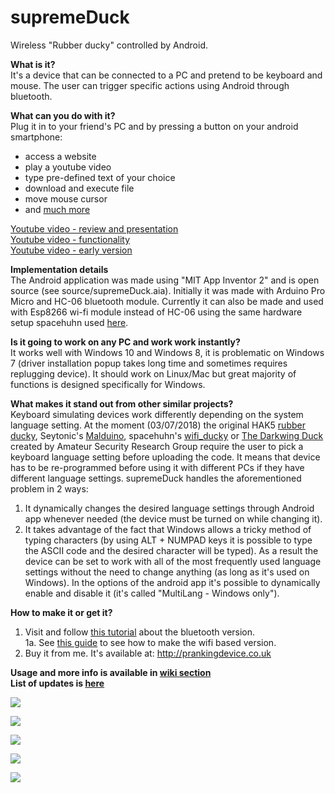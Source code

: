 # supremeDuck
Wireless "Rubber ducky" controlled by Android.  


**What is it?**  
It's a device that can be connected to a PC and pretend to be keyboard and mouse. The user can trigger specific actions using Android through bluetooth.  


**What can you do with it?**  
Plug it in to your friend's PC and by pressing a button on your android smartphone:
* access a website
* play a youtube video
* type pre-defined text of your choice
* download and execute file
* move mouse cursor
* and [much more](https://github.com/hak5darren/USB-Rubber-Ducky/wiki/Payloads)

[Youtube video - review and presentation](https://www.youtube.com/watch?v=FsTeedpYeg4)  
[Youtube video - functionality](https://www.youtube.com/watch?v=iL2pS2EvqkY&index=3&list=PLnVVAaZSdNGtcMunS1_Wy3smTZLlzIaV2)  
[Youtube video - early version](https://www.youtube.com/watch?v=mwDT1gX9wzU&list=PLnVVAaZSdNGtcMunS1_Wy3smTZLlzIaV2&index=1)  


**Implementation details**  
The Android application was made using "MIT App Inventor 2" and is open source (see source/supremeDuck.aia). Initially it was made with Arduino Pro Micro and HC-06 bluetooth module. Currently it can also be made and used with Esp8266 wi-fi module instead of HC-06 using the same hardware setup spacehuhn used [here](https://github.com/spacehuhn/wifi_ducky).  


**Is it going to work on any PC and work work instantly?**  
It works well with Windows 10 and Windows 8, it is problematic on Windows 7 (driver installation popup takes long time and sometimes requires replugging device). It should work on Linux/Mac but great majority of functions is designed specifically for Windows.   


**What makes it stand out from other similar projects?**  
Keyboard simulating devices work differently depending on the system language setting. At the moment (03/07/2018) the original HAK5 [rubber ducky](https://hakshop.com/products/usb-rubber-ducky-deluxe), Seytonic's [Malduino](http://malduino.com), spacehuhn's [wifi_ducky](https://github.com/spacehuhn/wifi_ducky) or [The Darkwing Duck](https://www.youtube.com/watch?v=oh7TcU3XbuQ) created by Amateur Security Research Group require the user to pick a keyboard language setting before uploading the code. It means that device has to be re-programmed before using it with different PCs if they have different language settings. supremeDuck handles the aforementioned problem in 2 ways:
  1. It dynamically changes the desired language settings through Android app whenever needed (the device must be turned on while changing it). 
  2. It takes advantage of the fact that Windows allows a tricky method of typing characters (by using ALT + NUMPAD keys it is possible to type the ASCII code and the desired character will be typed). As a result the device can be set to work with all of the most frequently used language settings without the need to change anything (as long as it's used on Windows). In the options of the android app it's possible to dynamically enable and disable it (it's called "MultiLang - Windows only").
  
  
**How to make it or get it?**
1. Visit and follow [this tutorial](https://github.com/michalmonday/supremeDuck/wiki/DIY-Tutorial) about the bluetooth version.  
1a. See [this guide](https://github.com/michalmonday/supremeDuck/wiki/How-to-make-wifi-based-version-(Esp8266)) to see how to make the wifi based version.  
2. Buy it from me. It's available at: http://prankingdevice.co.uk


**Usage and more info is available in [wiki section](https://github.com/michalmonday/supremeDuck/wiki)**  
**List of updates is [here](https://github.com/michalmonday/supremeDuck/blob/master/UPDATES.md)**  

![](https://i.imgur.com/z6XgbdW.png)  

![](https://i.imgur.com/VBExUiM.png)  

![](http://i.imgur.com/R53zLZQ.png)

![](http://i.imgur.com/LV6Ix5R.jpg)

![](http://i.imgur.com/ofYEmmX.png)
